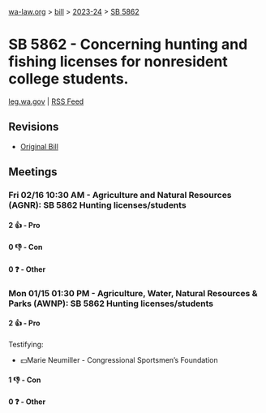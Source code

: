 [wa-law.org](/) > [bill](/bill/) > [2023-24](/bill/2023-24/) > [SB 5862](/bill/2023-24/sb/5862/)

# SB 5862 - Concerning hunting and fishing licenses for nonresident college students.
[leg.wa.gov](https://app.leg.wa.gov/billsummary?BillNumber=5862&Year=2023&Initiative=false) | [RSS Feed](./rss.xml)

## Revisions
* [Original Bill](1/)

## Meetings
### Fri 02/16 10:30 AM - Agriculture and Natural Resources (AGNR): SB 5862 Hunting licenses/students
#### 2 👍 - Pro

#### 0 👎 - Con

#### 0 ❓ - Other

### Mon 01/15 01:30 PM - Agriculture, Water, Natural Resources & Parks (AWNP): SB 5862 Hunting licenses/students
#### 2 👍 - Pro
Testifying:
* 💵Marie Neumiller - Congressional Sportsmen’s Foundation

#### 1 👎 - Con

#### 0 ❓ - Other
